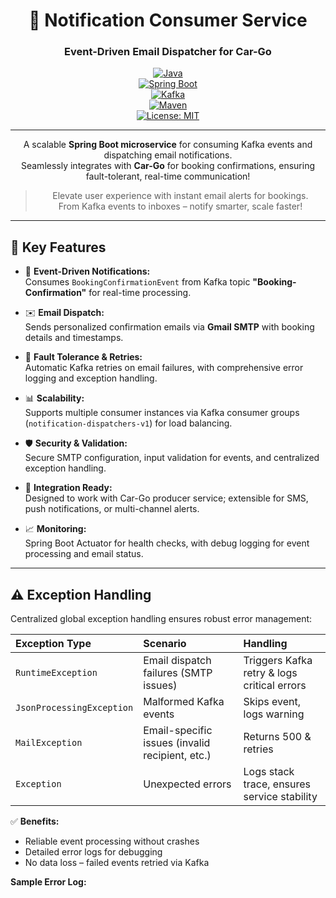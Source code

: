 <div align="center">

# 📧 Notification Consumer Service  
### Event-Driven Email Dispatcher for Car-Go  

[![Java](https://img.shields.io/badge/Java-20+-red?logo=java)](https://www.oracle.com/java/)  
[![Spring Boot](https://img.shields.io/badge/Spring%20Boot-3.x-brightgreen?logo=springboot)](https://spring.io/projects/spring-boot)  
[![Kafka](https://img.shields.io/badge/Apache%20Kafka-Event%20Driven-black?logo=apachekafka)](https://kafka.apache.org/)  
[![Maven](https://img.shields.io/badge/Maven-Build%20Tool-orange?logo=apachemaven)](https://maven.apache.org/)  
[![License: MIT](https://img.shields.io/badge/License-MIT-blue.svg)](LICENSE)  

---

A scalable **Spring Boot microservice** for consuming Kafka events and dispatching email notifications.  
Seamlessly integrates with **Car-Go** for booking confirmations, ensuring fault-tolerant, real-time communication!

> Elevate user experience with instant email alerts for bookings.  
> From Kafka events to inboxes – notify smarter, scale faster!

</div>

---

## 🌟 Key Features

- 📨 **Event-Driven Notifications:**  
  Consumes `BookingConfirmationEvent` from Kafka topic **"Booking-Confirmation"** for real-time processing.

- ✉️ **Email Dispatch:**  
  Sends personalized confirmation emails via **Gmail SMTP** with booking details and timestamps.

- 🔄 **Fault Tolerance & Retries:**  
  Automatic Kafka retries on email failures, with comprehensive error logging and exception handling.

- 📊 **Scalability:**  
  Supports multiple consumer instances via Kafka consumer groups (`notification-dispatchers-v1`) for load balancing.

- 🛡️ **Security & Validation:**  
  Secure SMTP configuration, input validation for events, and centralized exception handling.

- 🔗 **Integration Ready:**  
  Designed to work with Car-Go producer service; extensible for SMS, push notifications, or multi-channel alerts.

- 📈 **Monitoring:**  
  Spring Boot Actuator for health checks, with debug logging for event processing and email status.

---

## ⚠️ Exception Handling

Centralized global exception handling ensures robust error management:

| Exception Type | Scenario | Handling |
| :--- | :--- | :--- |
| `RuntimeException` | Email dispatch failures (SMTP issues) | Triggers Kafka retry & logs critical errors |
| `JsonProcessingException` | Malformed Kafka events | Skips event, logs warning |
| `MailException` | Email-specific issues (invalid recipient, etc.) | Returns 500 & retries |
| `Exception` | Unexpected errors | Logs stack trace, ensures service stability |

✅ **Benefits:**
- Reliable event processing without crashes  
- Detailed error logs for debugging  
- No data loss – failed events retried via Kafka  

**Sample Error Log:**
